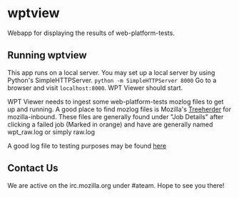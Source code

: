 # wptview
Webapp for displaying the results of web-platform-tests.

## Running wptview
This app runs on a local server. You may set up a local server by using Python's SimpleHTTPServer.
`python -m SimpleHTTPServer 8000`
Go to a browser and visit `localhost:8000`. WPT Viewer should start.

WPT Viewer needs to ingest some web-platform-tests mozlog files to get up and running. A good place to find mozlog files is Mozilla's [Treeherder](https://treeherder.mozilla.org/#/jobs?repo=mozilla-inbound) for mozilla-inbound.
These files are generally found under "Job Details" after clicking a failed job (Marked in orange) and have are generally named wpt_raw.log or simply raw.log

A good log file to testing purposes may be found [here](http://mozilla-releng-blobs.s3.amazonaws.com/blobs/mozilla-inbound/sha512/05a68f7a1acdd9f9c800e587f576083678588c9271d9221878f3cf959063473bc6783ca09c75eacd39990ac037b0b9ec3c806a8e910c74388609fff1be8fe570)

## Contact Us
We are active on the irc.mozilla.org under #ateam. Hope to see you there!